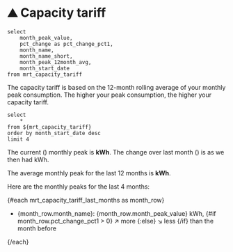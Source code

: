 # ⛰️ Capacity tariff

```mrt_capacity_tariff
select
    month_peak_value,
    pct_change as pct_change_pct1,
    month_name,
    month_name_short,
    month_peak_12month_avg,
    month_start_date
from mrt_capacity_tariff
```

The capacity tariff is based on the 12-month rolling average of your monthly peak consumption. The higher your peak consumption, the higher your capacity tariff.

<Chart data={mrt_capacity_tariff} x=month_start_date title="Month peak value evolution" yAxisTitle="kWh" xAxisTitle="month">
    <Bar y=month_peak_value />
    <Line y=month_peak_12month_avg name="Rolling average" />
</Chart>

```mrt_capacity_tariff_last_months
select
    *
from ${mrt_capacity_tariff}
order by month_start_date desc
limit 4
```

The current (<Value data={mrt_capacity_tariff_last_months} column=month_name_short/>) monthly peak is **<Value data={mrt_capacity_tariff_last_months} column=month_peak_value/> kWh**. The change over last month (<Value data={mrt_capacity_tariff_last_months} column=month_name_short row=1/>) is **<Value data={mrt_capacity_tariff_last_months} column=pct_change_pct1/>** as we then had <Value data={mrt_capacity_tariff_last_months} column=month_peak_value row=1/> kWh.

 The average monthly peak for the last 12 months is **<Value data={mrt_capacity_tariff_last_months} column=month_peak_12month_avg/> kWh**.

 Here are the monthly peaks for the last 4 months:

{#each mrt_capacity_tariff_last_months as month_row}

* {month_row.month_name}: {month_row.month_peak_value} kWh, <Value data={month_row} column=pct_change_pct1 />
{#if month_row.pct_change_pct1 > 0}
↗️ more
{:else}
↘️ less
{/if}
than the month before

{/each}
